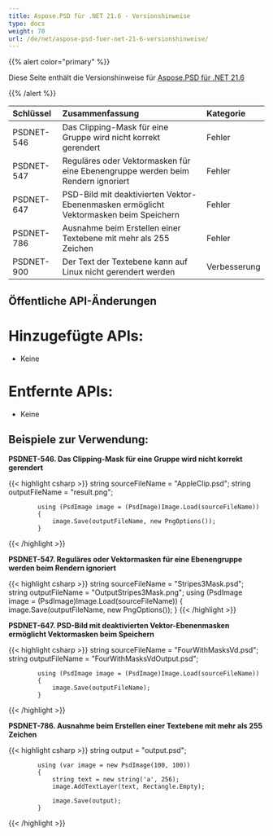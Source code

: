```yaml
---
title: Aspose.PSD für .NET 21.6 - Versionshinweise
type: docs
weight: 70
url: /de/net/aspose-psd-fuer-net-21-6-versionshinweise/
---
```


{{% alert color="primary" %}} 

Diese Seite enthält die Versionshinweise für [Aspose.PSD für .NET 21.6](https://www.nuget.org/packages/Aspose.PSD/)

{{% /alert %}} 

|**Schlüssel**|**Zusammenfassung**|**Kategorie**|
| :- | :- | :- |
|PSDNET-546|Das Clipping-Mask für eine Gruppe wird nicht korrekt gerendert|Fehler|
|PSDNET-547|Reguläres oder Vektormasken für eine Ebenengruppe werden beim Rendern ignoriert|Fehler|
|PSDNET-647|PSD-Bild mit deaktivierten Vektor-Ebenenmasken ermöglicht Vektormasken beim Speichern|Fehler|
|PSDNET-786|Ausnahme beim Erstellen einer Textebene mit mehr als 255 Zeichen|Fehler|
|PSDNET-900|Der Text der Textebene kann auf Linux nicht gerendert werden|Verbesserung|

## **Öffentliche API-Änderungen**
# **Hinzugefügte APIs:**
- Keine

# **Entfernte APIs:**
- Keine

## **Beispiele zur Verwendung:**

**PSDNET-546. Das Clipping-Mask für eine Gruppe wird nicht korrekt gerendert**

{{< highlight csharp >}}
            string sourceFileName = "AppleClip.psd";
            string outputFileName = "result.png";

            using (PsdImage image = (PsdImage)Image.Load(sourceFileName))
            {
                image.Save(outputFileName, new PngOptions());
            }
{{< /highlight >}}

**PSDNET-547. Reguläres oder Vektormasken für eine Ebenengruppe werden beim Rendern ignoriert**

{{< highlight csharp >}}
        string sourceFileName = "Stripes3Mask.psd";
        string outputFileName = "OutputStripes3Mask.png";
        using (PsdImage image = (PsdImage)Image.Load(sourceFileName))
        {
            image.Save(outputFileName, new PngOptions());
        }
{{< /highlight >}}

**PSDNET-647. PSD-Bild mit deaktivierten Vektor-Ebenenmasken ermöglicht Vektormasken beim Speichern**

{{< highlight csharp >}}
            string sourceFileName = "FourWithMasksVd.psd";
            string outputFileName = "FourWithMasksVdOutput.psd";

            using (PsdImage image = (PsdImage)Image.Load(sourceFileName))
            {
                image.Save(outputFileName);
            }
{{< /highlight >}}

**PSDNET-786. Ausnahme beim Erstellen einer Textebene mit mehr als 255 Zeichen**

{{< highlight csharp >}}
            string output = "output.psd";

            using (var image = new PsdImage(100, 100))
            {
                string text = new string('a', 256);
                image.AddTextLayer(text, Rectangle.Empty);

                image.Save(output);
            }
{{< /highlight >}}
